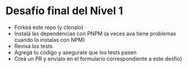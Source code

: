 # Desafío final del Nivel 1

- Forkeá este repo (y clonalo)
- Instalá las dependencias con PNPM (a veces ava tiene problemas cuando lo instalas con NPM)
- Revisá los tests
- Agregá tu código y asegurate que los tests pasen
- Creá un PR y envialo en el formulario correspondiente a este desfío)
